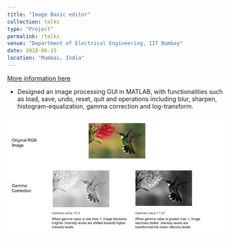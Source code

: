 ```yaml
---
title: "Image Basic editor"
collection: talks
type: "Project"
permalink: /talks
venue: "Department of Electrical Engineering, IIT Bombay"
date: 2018-06-15
location: "Mumbai, India"
---
```

[More information here](/images/image_assignment.zip)

* Designed an image processing GUI in MATLAB, with functionalities such as load, save, undo, reset, quit and operations including blur, sharpen, histogram-equalization, gamma correction and log-transform.

<img src="/images/gamma_correction.jpg"
     alt="Markdown Monster icon" width="600"
     style="float: center; margin-right: 50px;" />

